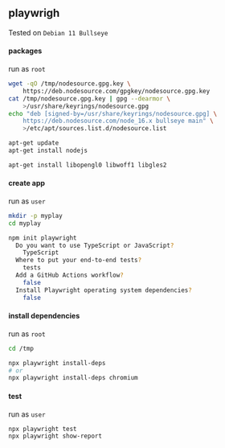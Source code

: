 ## playwrigh

Tested on `Debian 11 Bullseye`

#### packages

run as `root`

```bash
wget -qO /tmp/nodesource.gpg.key \
    https://deb.nodesource.com/gpgkey/nodesource.gpg.key
cat /tmp/nodesource.gpg.key | gpg --dearmor \
    >/usr/share/keyrings/nodesource.gpg
echo "deb [signed-by=/usr/share/keyrings/nodesource.gpg] \
    https://deb.nodesource.com/node_16.x bullseye main" \
    >/etc/apt/sources.list.d/nodesource.list

apt-get update
apt-get install nodejs
```

```bash
apt-get install libopengl0 libwoff1 libgles2
```

#### create app

run as `user`

```bash
mkdir -p myplay
cd myplay

npm init playwright
  Do you want to use TypeScript or JavaScript?
    TypeScript
  Where to put your end-to-end tests?
    tests
  Add a GitHub Actions workflow?
    false
  Install Playwright operating system dependencies?
    false
```

#### install dependencies

run as `root`

```bash
cd /tmp

npx playwright install-deps
# or
npx playwright install-deps chromium
```

#### test

run as `user`

```bash
npx playwright test
npx playwright show-report
```
